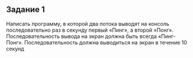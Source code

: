 ## Задание 1
Написать программу, в которой два потока выводят на консоль последовательно раз в
секунду первый «Пинг», а второй «Понг». Последовательность вывода на экран
должна быть всегда «Пинг-Понг».
Последовательность должна выводиться на экран в течение 10 секунд